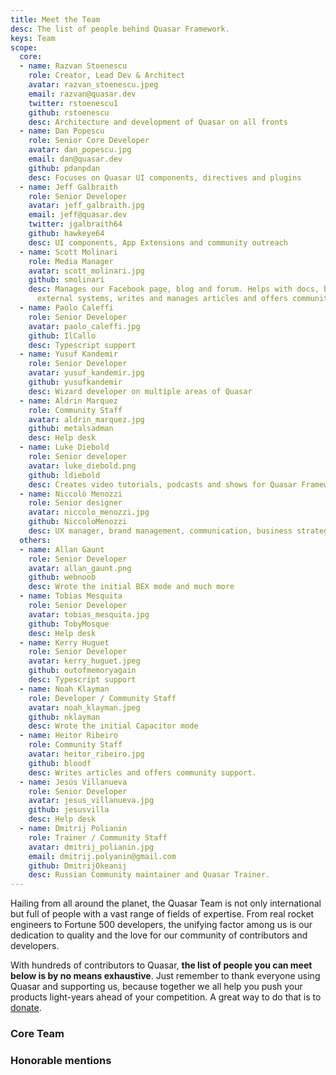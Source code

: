 ```yaml
---
title: Meet the Team
desc: The list of people behind Quasar Framework.
keys: Team
scope:
  core:
  - name: Razvan Stoenescu
    role: Creator, Lead Dev & Architect
    avatar: razvan_stoenescu.jpeg
    email: razvan@quasar.dev
    twitter: rstoenescu1
    github: rstoenescu
    desc: Architecture and development of Quasar on all fronts
  - name: Dan Popescu
    role: Senior Core Developer
    avatar: dan_popescu.jpg
    email: dan@quasar.dev
    github: pdanpdan
    desc: Focuses on Quasar UI components, directives and plugins
  - name: Jeff Galbraith
    role: Senior Developer
    avatar: jeff_galbraith.jpg
    email: jeff@quasar.dev
    twitter: jgalbraith64
    github: hawkeye64
    desc: UI components, App Extensions and community outreach
  - name: Scott Molinari
    role: Media Manager
    avatar: scott_molinari.jpg
    github: smolinari
    desc: Manages our Facebook page, blog and forum. Helps with docs, bug reports,
      external systems, writes and manages articles and offers community support.
  - name: Paolo Caleffi
    role: Senior Developer
    avatar: paolo_caleffi.jpg
    github: IlCallo
    desc: Typescript support
  - name: Yusuf Kandemir
    role: Senior Developer
    avatar: yusuf_kandemir.jpg
    github: yusufkandemir
    desc: Wizard developer on multiple areas of Quasar
  - name: Aldrin Marquez
    role: Community Staff
    avatar: aldrin_marquez.jpg
    github: metalsadman
    desc: Help desk
  - name: Luke Diebold
    role: Senior developer
    avatar: luke_diebold.png
    github: ldiebold
    desc: Creates video tutorials, podcasts and shows for Quasar Framework.
  - name: Niccolò Menozzi
    role: Senior designer
    avatar: niccolo_menozzi.jpg
    github: NiccoloMenozzi
    desc: UX manager, brand management, communication, business strategy.
  others:
  - name: Allan Gaunt
    role: Senior Developer
    avatar: allan_gaunt.png
    github: webnoob
    desc: Wrote the initial BEX mode and much more
  - name: Tobias Mesquita
    role: Senior Developer
    avatar: tobias_mesquita.jpg
    github: TobyMosque
    desc: Help desk
  - name: Kerry Huguet
    role: Senior Developer
    avatar: kerry_huguet.jpeg
    github: outofmemoryagain
    desc: Typescript support
  - name: Noah Klayman
    role: Developer / Community Staff
    avatar: noah_klayman.jpeg
    github: nklayman
    desc: Wrote the initial Capacitor mode
  - name: Heitor Ribeiro
    role: Community Staff
    avatar: heitor_ribeiro.jpg
    github: bloodf
    desc: Writes articles and offers community support.
  - name: Jesús Villanueva
    role: Senior Developer
    avatar: jesus_villanueva.jpg
    github: jesusvilla
    desc: Help desk
  - name: Dmitrij Polianin
    role: Trainer / Community Staff
    avatar: dmitrij_polianin.jpg
    email: dmitrij.polyanin@gmail.com
    github: DmitrijOkeanij
    desc: Russian Community maintainer and Quasar Trainer.
---
```


Hailing from all around the planet, the Quasar Team is not only international but full of people with a vast range of fields of expertise. From real rocket engineers to Fortune 500 developers, the unifying factor among us is our dedication to quality and the love for our community of contributors and developers.

With hundreds of contributors to Quasar, **the list of people you can meet below is by no means exhaustive**. Just remember to thank everyone using Quasar and supporting us, because together we all help you push your products light-years ahead of your competition. A great way to do that is to [donate](https://donate.quasar.dev).

<script doc>
import TeamMember from './TeamMember.vue'
</script>

### Core Team

<div class="row items-stretch q-gutter-sm">
  <TeamMember
    v-for="m in scope.core"
    :key="m.name"
    :name="m.name"
    :role="m.role"
    :avatar="m.avatar"
    :email="m.email"
    :twitter="m.twitter"
    :github="m.github"
    :desc="m.desc"
  />
</div>

### Honorable mentions

<div class="row items-stretch q-gutter-sm">
  <TeamMember
    v-for="m in scope.others"
    :key="m.name"
    :name="m.name"
    :role="m.role"
    :avatar="m.avatar"
    :email="m.email"
    :twitter="m.twitter"
    :github="m.github"
    :desc="m.desc"
  />
</div>
